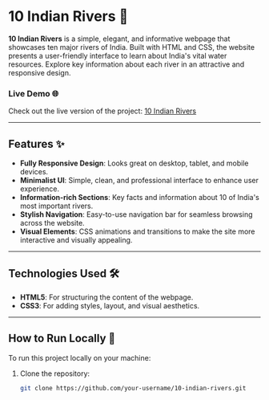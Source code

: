 # 10 Indian Rivers 🌊

**10 Indian Rivers** is a simple, elegant, and informative webpage that showcases ten major rivers of India. Built with HTML and CSS, the website presents a user-friendly interface to learn about India's vital water resources. Explore key information about each river in an attractive and responsive design.

### Live Demo 🌐

Check out the live version of the project: [10 Indian Rivers](https://app.netlify.com/sites/www-10-indian-rivers-in/overview)

---

## Features ✨

- **Fully Responsive Design**: Looks great on desktop, tablet, and mobile devices.
- **Minimalist UI**: Simple, clean, and professional interface to enhance user experience.
- **Information-rich Sections**: Key facts and information about 10 of India's most important rivers.
- **Stylish Navigation**: Easy-to-use navigation bar for seamless browsing across the website.
- **Visual Elements**: CSS animations and transitions to make the site more interactive and visually appealing.

---

## Technologies Used 🛠️

- **HTML5**: For structuring the content of the webpage.
- **CSS3**: For adding styles, layout, and visual aesthetics.

---

## How to Run Locally 🚀

To run this project locally on your machine:

1. Clone the repository:
   ```bash
   git clone https://github.com/your-username/10-indian-rivers.git
